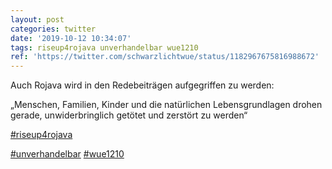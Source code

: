 ```yaml
---
layout: post
categories: twitter
date: '2019-10-12 10:34:07'
tags: riseup4rojava unverhandelbar wue1210
ref: 'https://twitter.com/schwarzlichtwue/status/1182967675816988672'
---
```

Auch Rojava wird in den Redebeiträgen aufgegriffen zu werden:

„Menschen, Familien, Kinder und die natürlichen Lebensgrundlagen drohen gerade, unwiderbringlich getötet und zerstört zu werden“

[#riseup4rojava](/t/riseup4rojava)

[#unverhandelbar](/t/unverhandelbar) [#wue1210](/t/wue1210) 